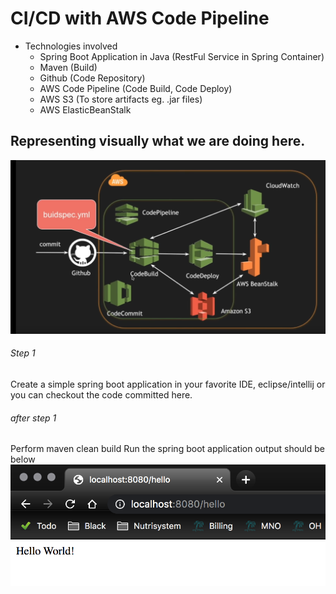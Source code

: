 # CI/CD with AWS Code Pipeline 

- Technologies involved
  - Spring Boot Application in Java (RestFul Service in Spring Container)
  - Maven (Build)
  - Github (Code Repository)
  - AWS Code Pipeline (Code Build, Code Deploy)
  - AWS S3 (To store artifacts eg. .jar files)
  - AWS ElasticBeanStalk

## Representing visually what we are doing here.
![GitHub Logo](/images/arch.png)

###### Step 1
Create a simple spring boot application in your favorite IDE, eclipse/intellij or you can checkout the code committed here.

###### after step 1
Perform maven clean build
Run the spring boot application
output should be below
![GitHub Logo](/images/step1-output.png)

